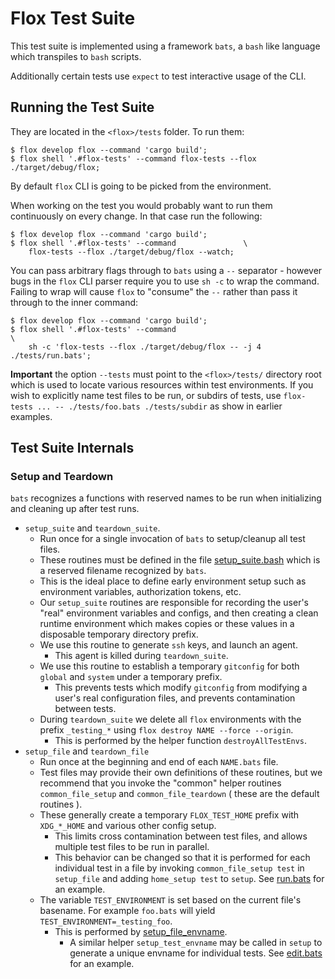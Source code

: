 # Flox Test Suite

This test suite is implemented using a framework `bats`, a `bash` like language
which transpiles to `bash` scripts.

Additionally certain tests use `expect` to test interactive usage of the CLI.


## Running the Test Suite

They are located in the `<flox>/tests` folder.
To run them:

```console
$ flox develop flox --command 'cargo build';
$ flox shell '.#flox-tests' --command flox-tests --flox ./target/debug/flox;
```
By default `flox` CLI is going to be picked from the environment.


When working on the test you would probably want to run them continuously on
every change. In that case run the following:

```console
$ flox develop flox --command 'cargo build';
$ flox shell '.#flox-tests' --command               \
    flox-tests --flox ./target/debug/flox --watch;
```


You can pass arbitrary flags through to `bats` using a `--` separator - however
bugs in the `flox` CLI parser require you to use `sh -c` to wrap the command.
Failing to wrap will cause `flox` to "consume" the `--` rather than pass it
through to the inner command:

```console
$ flox develop flox --command 'cargo build';
$ flox shell '.#flox-tests' --command                                        \
    sh -c 'flox-tests --flox ./target/debug/flox -- -j 4 ./tests/run.bats';
```


**Important** the option `--tests` must point to the `<flox>/tests/` directory
root which is used to locate various resources within test environments.
If you wish to explicitly name test files to be run, or subdirs of tests, use
`flox-tests ... -- ./tests/foo.bats ./tests/subdir` as show in earlier examples.


## Test Suite Internals

### Setup and Teardown

`bats` recognizes a functions with reserved names to be run when initializing
and cleaning up after test runs.

- `setup_suite` and `teardown_suite`.
  + Run once for a single invocation of `bats` to setup/cleanup all test files.
  + These routines must be defined in the file
    [setup_suite.bash](./setup_suite.bash) which is a reserved filename
    recognized by `bats`.
  + This is the ideal place to define early environment setup such as
    environment variables, authorization tokens, etc.
  + Our `setup_suite` routines are responsible for recording the user's "real"
    environment variables and configs, and then creating a clean runtime
    environment which makes copies or these values in a disposable temporary
    directory prefix.
  + We use this routine to generate `ssh` keys, and launch an agent.
    - This agent is killed during `teardown_suite`.
  + We use this routine to establish a temporary `gitconfig` for both `global`
    and `system` under a temporary prefix.
    - This prevents tests which modify `gitconfig` from modifying a user's real
      configuration files, and prevents contamination between tests.
  + During `teardown_suite` we delete all `flox` environments with the prefix
    `_testing_*` using `flox destroy NAME --force --origin`.
    + This is performed by the helper function `destroyAllTestEnvs`.
- `setup_file` and `teardown_file`
  + Run once at the beginning and end of each `NAME.bats` file.
  + Test files may provide their own definitions of these routines, but we
    recommend that you invoke the "common" helper routines `common_file_setup`
    and `common_file_teardown` ( these are the default routines ).
  + These generally create a temporary `FLOX_TEST_HOME` prefix with `XDG_*_HOME`
    and various other config setup.
    - This limits cross contamination between test files, and allows multiple
      test files to be run in parallel.
    - This behavior can be changed so that it is performed for each individual
      test in a file by invoking `common_file_setup test` in `setup_file` and
      adding `home_setup test` to `setup`.
      See [run.bats](./run.bats) for an example.
  + The variable `TEST_ENVIRONMENT` is set based on the current file's basename.
    For example `foo.bats` will yield `TEST_ENVIRONMENT=_testing_foo`.
    - This is performed by [setup_file_envname](./setup_suite.bash).
      + A similar helper `setup_test_envname` may be called in `setup` to
        generate a unique envname for individual tests.
        See [edit.bats](./edit.bats) for an example.
